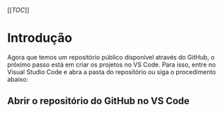 [[_TOC_]]

# Introdução

Agora que temos um repositório público disponível através do GitHub, o próximo passo está em criar os projetos no VS Code. Para isso, entre no Visual Studio Code e abra a pasta do repositório ou siga o procedimento abaixo:

## Abrir o repositório do GitHub no VS Code

